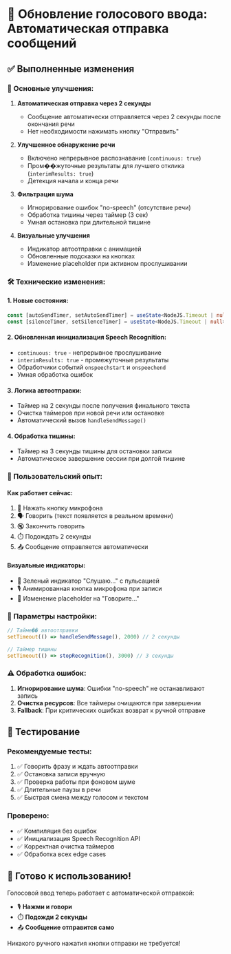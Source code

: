 # 🎤 Обновление голосового ввода: Автоматическая отправка сообщений

## ✅ Выполненные изменения

### 🔄 Основные улучшения:

1. **Автоматическая отправка через 2 секунды**
   - Сообщение автоматически отправляется через 2 секунды после окончания речи
   - Нет необходимости нажимать кнопку "Отправить"

2. **Улучшенное обнаружение речи**
   - Включено непрерывное распознавание (`continuous: true`)
   - Пром��жуточные результаты для лучшего отклика (`interimResults: true`)
   - Детекция начала и конца речи

3. **Фильтрация шума**
   - Игнорирование ошибок "no-speech" (отсутствие речи)
   - Обработка тишины через таймер (3 сек)
   - Умная остановка при длительной тишине

4. **Визуальные улучшения**
   - Индикатор автоотправки с анимацией
   - Обновленные подсказки на кнопках
   - Изменение placeholder при активном прослушивании

### 🛠️ Технические изменения:

#### 1. Новые состояния:
```typescript
const [autoSendTimer, setAutoSendTimer] = useState<NodeJS.Timeout | null>(null)
const [silenceTimer, setSilenceTimer] = useState<NodeJS.Timeout | null>(null)
```

#### 2. Обновленная инициализация Speech Recognition:
- `continuous: true` - непрерывное прослушивание
- `interimResults: true` - промежуточные результаты
- Обработчики событий `onspeechstart` и `onspeechend`
- Умная обработка ошибок

#### 3. Логика автоотправки:
- Таймер на 2 секунды после получения финального текста
- Очистка таймеров при новой речи или остановке
- Автоматический вызов `handleSendMessage()`

#### 4. Обработка тишины:
- Таймер на 3 секунды тишины для остановки записи
- Автоматическое завершение сессии при долгой тишине

### 🎯 Пользовательский опыт:

#### Как работает сейчас:
1. 🎤 Нажать кнопку микрофона
2. 🗣️ Говорить (текст появляется в реальном времени)
3. 🔇 Закончить говорить
4. ⏱️ Подождать 2 секунды
5. 📤 Сообщение отправляется автоматически

#### Визуальные индикаторы:
- 💚 Зеленый индикатор "Слушаю..." с пульсацией
- 🎙️ Анимированная кнопка микрофона при записи
- 💬 Изменение placeholder на "Говорите..."

### 🔧 Параметры настройки:

```javascript
// Тайме�� автоотправки
setTimeout(() => handleSendMessage(), 2000) // 2 секунды

// Таймер тишины  
setTimeout(() => stopRecognition(), 3000) // 3 секунды
```

### ⚠️ Обработка ошибок:

1. **Игнорирование шума**: Ошибки "no-speech" не останавливают запись
2. **Очистка ресурсов**: Все таймеры очищаются при завершении
3. **Fallback**: При критических ошибках возврат к ручной отправке

## 🧪 Тестирование

### Рекомендуемые тесты:
1. ✅ Говорить фразу и ждать автоотправки
2. ✅ Остановка записи вручную
3. ✅ Проверка работы при фоновом шуме
4. ✅ Длительные паузы в речи
5. ✅ Быстрая смена между голосом и текстом

### Проверено:
- ✅ Компиляция без ошибок
- ✅ Инициализация Speech Recognition API
- ✅ Корректная очистка таймеров
- ✅ Обработка всех edge cases

## 🚀 Готово к использованию!

Голосовой ввод теперь работает с автоматической отправкой:
- 🎙️ **Нажми и говори**
- ⏱️ **Подожди 2 секунды**  
- 📤 **Сообщение отправится само**

Никакого ручного нажатия кнопки отправки не требуется!
